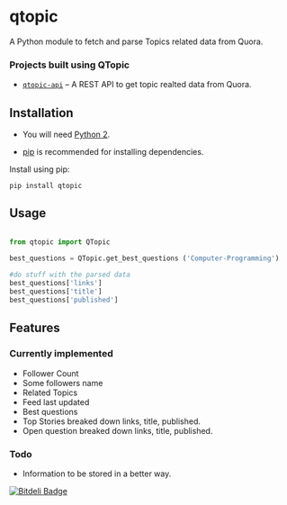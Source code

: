 # qtopic 

A Python module to fetch and parse Topics related data from Quora.

### Projects built using QTopic
* [`qtopic-api`](https://github.com/tapasweni-pathak/qtopic-api) – A REST API to get topic realted data from Quora.


## Installation

* You will need [Python 2](https://www.python.org/download/). 

* [pip](http://pip.readthedocs.org/en/latest/installing.html) is recommended for installing dependencies.

Install using pip:

    pip install qtopic

## Usage

```python

from qtopic import QTopic

best_questions = QTopic.get_best_questions ('Computer-Programming')
    
#do stuff with the parsed data
best_questions['links']
best_questions['title']
best_questions['published']

```

## Features
### Currently implemented

* Follower Count
* Some followers name 
* Related Topics
* Feed last updated
* Best questions
* Top Stories
    breaked down links, title, published. 
* Open question
    breaked down links, title, published. 


### Todo
* Information to be stored in a better way.  

[![Bitdeli Badge](https://d2weczhvl823v0.cloudfront.net/tapasweni-pathak/pyqtopic/trend.png)](https://bitdeli.com/free "Bitdeli Badge")
